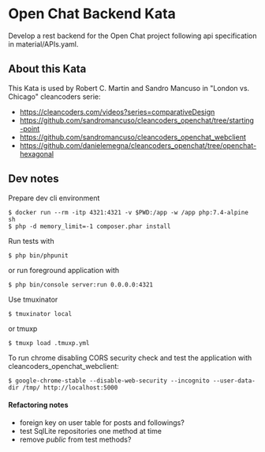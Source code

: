 # Open Chat Backend Kata

Develop a rest backend for the Open Chat project following api specification in material/APIs.yaml.

## About this Kata

This Kata is used by Robert C. Martin and Sandro Mancuso in "London vs. Chicago" cleancoders serie:

* https://cleancoders.com/videos?series=comparativeDesign
* https://github.com/sandromancuso/cleancoders_openchat/tree/starting-point
* https://github.com/sandromancuso/cleancoders_openchat_webclient
* https://github.com/danielemegna/cleancoders_openchat/tree/openchat-hexagonal

## Dev notes


Prepare dev cli environment
```
$ docker run --rm -itp 4321:4321 -v $PWD:/app -w /app php:7.4-alpine sh
$ php -d memory_limit=-1 composer.phar install
```

Run tests with
```
$ php bin/phpunit
```

or run foreground application with
```
$ php bin/console server:run 0.0.0.0:4321
```

Use tmuxinator
```
$ tmuxinator local
```

or tmuxp
```
$ tmuxp load .tmuxp.yml
```

To run chrome disabling CORS security check and test the application with cleancoders_openchat_webclient:

```
$ google-chrome-stable --disable-web-security --incognito --user-data-dir /tmp/ http://localhost:5000
```

#### Refactoring notes

- foreign key on user table for posts and followings?
- test SqlLite repositories one method at time
- remove *public* from test methods?
